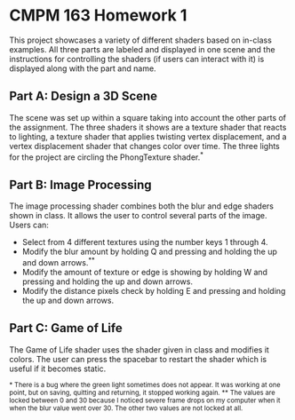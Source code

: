 # CMPM 163 Homework 1
This project showcases a variety of different shaders based on in-class examples. All three parts are labeled and displayed in one scene and the instructions for controlling the shaders (if users can interact with it) is displayed along with the part and name.

## Part A: Design a 3D Scene 
The scene was set up within a square taking into account the other parts of the assignment. The three shaders it shows are a texture shader that reacts to lighting, a texture shader that applies twisting vertex displacement, and a vertex displacement shader that changes color over time. The three lights for the project are circling the PhongTexture shader.<sup>*</sup>

## Part B: Image Processing
The image processing shader combines both the blur and edge shaders shown in class. It allows the user to control several parts of the image. Users can: 
* Select from 4 different textures using the number keys 1 through 4. 
* Modify the blur amount by holding Q and pressing and holding the up and down arrows.<sup>**</sup>
* Modify the amount of texture or edge is showing by holding W and pressing and holding the up and down arrows.
* Modify the distance pixels check by holding E and pressing and holding the up and down arrows.

## Part C: Game of Life
The Game of Life shader uses the shader given in class and modifies it colors. The user can press the spacebar to restart the shader which is useful if it becomes static.

<sup>* There is a bug where the green light sometimes does not appear. It was working at one point, but on saving, quitting and returning, it stopped working again.
** The values are locked between 0 and 30 because I noticed severe frame drops on my computer when it when the blur value went over 30. The other two values are not locked at all.
</sup>
